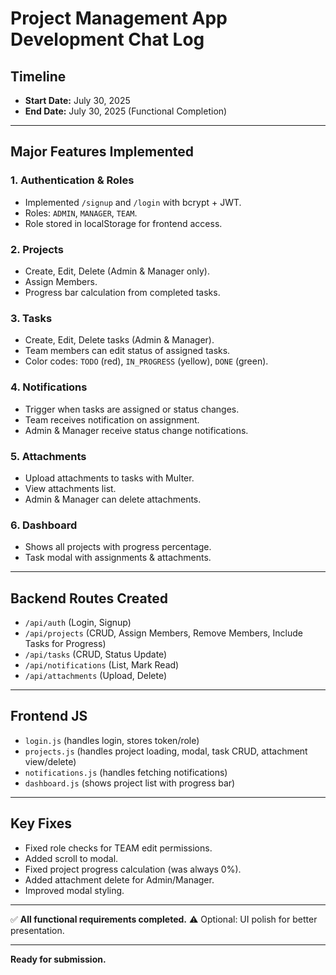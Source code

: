 
# Project Management App Development Chat Log

## Timeline
- **Start Date:** July 30, 2025
- **End Date:** July 30, 2025 (Functional Completion)

---

## **Major Features Implemented**

### **1. Authentication & Roles**
- Implemented `/signup` and `/login` with bcrypt + JWT.
- Roles: `ADMIN`, `MANAGER`, `TEAM`.
- Role stored in localStorage for frontend access.

### **2. Projects**
- Create, Edit, Delete (Admin & Manager only).
- Assign Members.
- Progress bar calculation from completed tasks.

### **3. Tasks**
- Create, Edit, Delete tasks (Admin & Manager).
- Team members can edit status of assigned tasks.
- Color codes: `TODO` (red), `IN_PROGRESS` (yellow), `DONE` (green).

### **4. Notifications**
- Trigger when tasks are assigned or status changes.
- Team receives notification on assignment.
- Admin & Manager receive status change notifications.

### **5. Attachments**
- Upload attachments to tasks with Multer.
- View attachments list.
- Admin & Manager can delete attachments.

### **6. Dashboard**
- Shows all projects with progress percentage.
- Task modal with assignments & attachments.

---

## **Backend Routes Created**
- `/api/auth` (Login, Signup)
- `/api/projects` (CRUD, Assign Members, Remove Members, Include Tasks for Progress)
- `/api/tasks` (CRUD, Status Update)
- `/api/notifications` (List, Mark Read)
- `/api/attachments` (Upload, Delete)

---

## **Frontend JS**
- `login.js` (handles login, stores token/role)
- `projects.js` (handles project loading, modal, task CRUD, attachment view/delete)
- `notifications.js` (handles fetching notifications)
- `dashboard.js` (shows project list with progress bar)

---

## **Key Fixes**
- Fixed role checks for TEAM edit permissions.
- Added scroll to modal.
- Fixed project progress calculation (was always 0%).
- Added attachment delete for Admin/Manager.
- Improved modal styling.

---

✅ **All functional requirements completed.**
⚠️ Optional: UI polish for better presentation.

---

**Ready for submission.**
